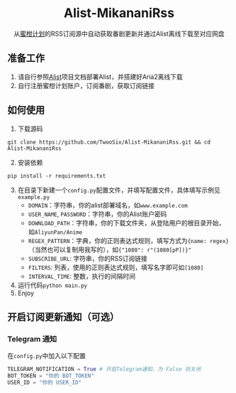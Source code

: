 <h1 align="center">
  Alist-MikananiRss
</h1>
<p align="center">
  从<a href="https://mikanani.me/">蜜柑计划</a>的RSS订阅源中自动获取番剧更新并通过Alist离线下载至对应网盘
</p>  

## 准备工作 
1. 请自行参照[Alist](https://github.com/alist-org/alist)项目文档部署Alist，并搭建好Aria2离线下载
2. 自行注册蜜柑计划账户，订阅番剧，获取订阅链接

## 如何使用
1. 下载源码
```shell
git clone https://github.com/TwooSix/Alist-MikananiRss.git && cd Alist-MikananiRss
```
2. 安装依赖
```shell
pip install -r requirements.txt
```
3. 在目录下新建一个`config.py`配置文件，并填写配置文件，具体填写示例见`example.py`
	 - `DOMAIN`：字符串，你的alist部署域名，如`www.example.com`
	 - `USER_NAME`, `PASSWORD`：字符串，你的Alist账户密码
	 - `DOWNLOAD_PATH`：字符串，你的下载文件夹，从登陆用户的根目录开始，如`AliyunPan/Anime`
	 - `REGEX_PATTERN`：字典，你的正则表达式规则，填写方式为`{name: regex}`（当然也可以复制用我写的），如`{"1080": r"(1080[pP])}"`
	 - `SUBSCRIBE_URL`: 字符串，你的RSS订阅链接
	 - `FILTERS`: 列表，使用的正则表达式规则，填写名字即可如`[1080]`
	 - `INTERVAL_TIME`: 整数，执行的间隔时间
4. 运行代码`python main.py`
5. Enjoy

## 开启订阅更新通知（可选）
### Telegram 通知
在`config.py`中加入以下配置
```python
TELEGRAM_NOTIFICATION = True # 开启Telegram通知，为 False 则关闭
BOT_TOKEN = "你的 BOT_TOKEN"
USER_ID = "你的 USER_ID"
```

